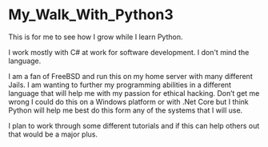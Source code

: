 # My_Walk_With_Python3
This is for me to see how I grow while I learn Python.

I work mostly with C# at work for software development. I don't mind the language.


I am a fan of FreeBSD and run this on my home server with many different Jails.
I am wanting to further my programming abilities in a different language that will help me with my passion for ethical hacking. Don’t get me wrong I could do this on a Windows platform or with .Net Core but I think Python will help me best do this form any of the systems that I will use. 

I plan to work through some different tutorials and if this can help others out that would be a major plus.
